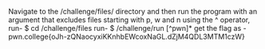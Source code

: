 Navigate to the /challenge/files/ directory and then run the program with an argument that excludes files starting with p, w and n using the ^ operator,
run- $ cd /challenge/files
run- $ /challenge/run [^pwn]*
get the flag as - pwn.college{oJh-zQNaocyxiKKnhbEWcoxNaGL.dZjM4QDL3MTM1czW}
